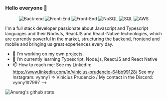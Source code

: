 ### Hello everyone 👋

<p align="center">
  
  <img alt="Back-end" src="https://img.shields.io/badge/Back--end-NodeJs-green">

  <img alt="Front-End" src="https://img.shields.io/badge/Front--end-React%20%7C%20Angular-blue">
  
  <img alt="Front-End" src="https://img.shields.io/badge/Front--end-React--Native%20%7C%20Ionic-blue">
  
  <img alt="NoSQL" src="https://img.shields.io/badge/NoSQL-MongoDB-green"/>
  
  <img alt="SQL" src="https://img.shields.io/badge/SQL-PosgreSQL-blue"/>
  
  <img alt="AWS" src="https://img.shields.io/badge/Cloud-AWS-orange"/>
 
</p>

I'm a full stack developer passionate about Javascript and Typescript languages and their NodeJs, ReactJS and React-Native technologies, which are currently powerful in the market, structuring the backend, frontend and mobile and bringing us great experiences every day. 

- 🔭 I'm working on my own projects.
- 🌱 I’m currently learning Typescript, Node.js, ReactJS and React Native
- 📫 How to reach me: 
  See my LinkedIn: https://www.linkedin.com/in/vinicius-prudencio-64bb99128/
  See my Instagram: vynny1 => Vinicius Prudencio /
  My contact in the Discord: vynny1#7997
-->

![Anurag's github stats](https://github-readme-stats.vercel.app/api?username=anuraghazra&show_icons=true&theme=radical)
